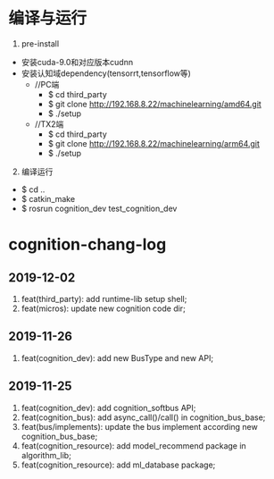 # 编译与运行
1. pre-install
  - 安装cuda-9.0和对应版本cudnn
  - 安装认知域dependency(tensorrt,tensorflow等)
    - //PC端
      - $ cd third_party
      - $ git clone http://192.168.8.22/machinelearning/amd64.git
      - $ ./setup
    - //TX2端
      - $ cd third_party
      - $ git clone http://192.168.8.22/machinelearning/arm64.git
      - $ ./setup

2. 编译运行
  - $ cd ..
  - $ catkin_make
  - $ rosrun cognition_dev test_cognition_dev



# cognition-chang-log
## 2019-12-02
1. feat(third_party): add runtime-lib setup shell;
2. feat(micros): update new cognition code dir;

## 2019-11-26
1. feat(cognition_dev): add new BusType and new API;

## 2019-11-25
1. feat(cognition_dev): add cognition_softbus API;
2. feat(cognition_bus): add async_call()/call() in cognition_bus_base;
3. feat(bus/implements): update the bus implement according new cognition_bus_base;
4. feat(cognition_resource): add model_recommend package in algorithm_lib;
5. feat(cognition_resource): add ml_database package;

